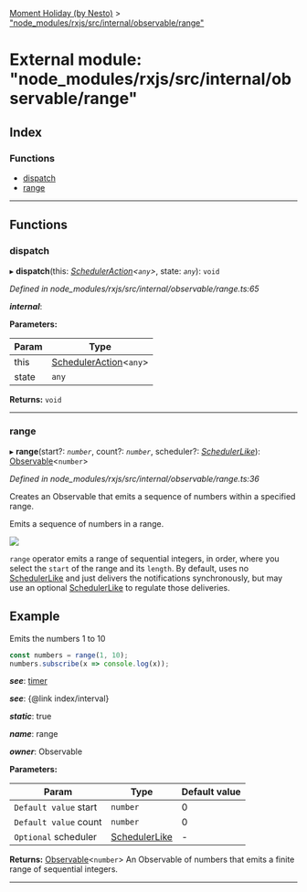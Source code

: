 [Moment Holiday (by Nesto)](../README.md) > ["node_modules/rxjs/src/internal/observable/range"](../modules/_node_modules_rxjs_src_internal_observable_range_.md)

# External module: "node_modules/rxjs/src/internal/observable/range"

## Index

### Functions

* [dispatch](_node_modules_rxjs_src_internal_observable_range_.md#dispatch)
* [range](_node_modules_rxjs_src_internal_observable_range_.md#range)

---

## Functions

<a id="dispatch"></a>

###  dispatch

▸ **dispatch**(this: *[SchedulerAction](../interfaces/_node_modules_rxjs_src_internal_types_.scheduleraction.md)<`any`>*, state: *`any`*): `void`

*Defined in node_modules/rxjs/src/internal/observable/range.ts:65*

*__internal__*: 

**Parameters:**

| Param | Type |
| ------ | ------ |
| this | [SchedulerAction](../interfaces/_node_modules_rxjs_src_internal_types_.scheduleraction.md)<`any`> |
| state | `any` |

**Returns:** `void`

___
<a id="range"></a>

###  range

▸ **range**(start?: *`number`*, count?: *`number`*, scheduler?: *[SchedulerLike](../interfaces/_node_modules_rxjs_src_internal_types_.schedulerlike.md)*): [Observable](../classes/_node_modules_rxjs_src_internal_observable_.observable.md)<`number`>

*Defined in node_modules/rxjs/src/internal/observable/range.ts:36*

Creates an Observable that emits a sequence of numbers within a specified range.

Emits a sequence of numbers in a range.

![](range.png)

`range` operator emits a range of sequential integers, in order, where you select the `start` of the range and its `length`. By default, uses no [SchedulerLike](../interfaces/_node_modules_rxjs_src_internal_types_.schedulerlike.md) and just delivers the notifications synchronously, but may use an optional [SchedulerLike](../interfaces/_node_modules_rxjs_src_internal_types_.schedulerlike.md) to regulate those deliveries.

Example
-------

Emits the numbers 1 to 10

```javascript
const numbers = range(1, 10);
numbers.subscribe(x => console.log(x));
```
*__see__*: [timer](_node_modules_rxjs_src_internal_observable_timer_.md#timer)

*__see__*: {@link index/interval}

*__static__*: true

*__name__*: range

*__owner__*: Observable

**Parameters:**

| Param | Type | Default value |
| ------ | ------ | ------ |
| `Default value` start | `number` | 0 |
| `Default value` count | `number` | 0 |
| `Optional` scheduler | [SchedulerLike](../interfaces/_node_modules_rxjs_src_internal_types_.schedulerlike.md) | - |

**Returns:** [Observable](../classes/_node_modules_rxjs_src_internal_observable_.observable.md)<`number`>
An Observable of numbers that emits a finite range of
sequential integers.

___

